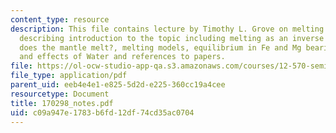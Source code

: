 ```yaml
---
content_type: resource
description: This file contains lecture by Timothy L. Grove on melting in the mantle
  describing introduction to the topic including melting as an inverse problem, Why
  does the mantle melt?, melting models, equilibrium in Fe and Mg bearing systems,
  and effects of Water and references to papers.
file: https://ol-ocw-studio-app-qa.s3.amazonaws.com/courses/12-570-seminar-in-geophysics-mantle-convection-spring-1998/c09a947e1783b6fd12df74cd35ac0704_170298_notes.pdf
file_type: application/pdf
parent_uid: eeb4e4e1-e825-5d2d-e225-360cc19a4cee
resourcetype: Document
title: 170298_notes.pdf
uid: c09a947e-1783-b6fd-12df-74cd35ac0704
---
```

